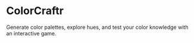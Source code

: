 # ColorCraftr
Generate color palettes, explore hues, and test your color knowledge with an interactive game.
